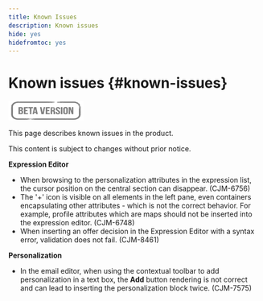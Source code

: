 ```yaml
---
title: Known Issues
description: Known issues
hide: yes
hidefromtoc: yes
---
```

# Known issues {#known-issues}

![](assets/do-not-localize/badge.png)

This page describes known issues in the product.

This content is subject to changes without prior notice.

**Expression Editor**

* When browsing to the personalization attributes in the expression list, the cursor position on the central section can disappear. (CJM-6756)
* The '+' icon is visible on all elements in the left pane, even containers encapsulating other attributes - which is not the correct behavior. For example, profile attributes which are maps should not be inserted into the expression editor. (CJM-6748)
* When inserting an offer decision in the Expression Editor with a syntax error, validation does not fail. (CJM-8461)

**Personalization**

* In the email editor, when using the contextual toolbar to add personalization in a text box, the **Add** button rendering is not correct and can lead to inserting the personalization block twice. (CJM-7575)

